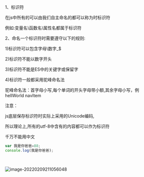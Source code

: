 1、标识符

在js中所有的可以由我们自主命名的都可以称为时标识符

例如:变量名\函数名\属性名都属于标识符

2、命名一个标识符时需要遵守以下的规则:

1)标识符可以包含字母\数字\_\$

 2)标识符不能以数字开头

3)标识符不能是ES中的关键字或保留字

4)标识符一般都采用驼峰命名法

驼峰命名法：首字母小写,每个单词的开头字母带小额,其余字母小写，例hellWorld navItem  

注意：

js底层保存标识符时实际上采用的Unicode编码,

所以理论上,所有的utf-8中含有的内容都可以作为标识符

千万不能用中文

```javascript
var 我是你爸爸=88;
console.log(我是你爸爸);
```

​    

![image-20220209211056048](C:\Users\yujunyu\AppData\Roaming\Typora\typora-user-images\image-20220209211056048.png)